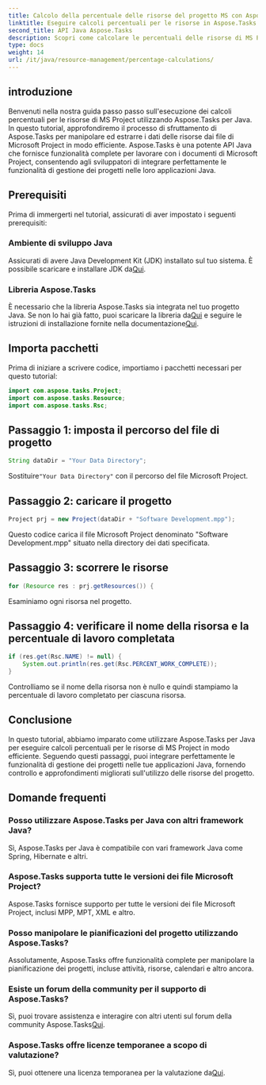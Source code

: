 ```yaml
---
title: Calcolo della percentuale delle risorse del progetto MS con Aspose.Tasks
linktitle: Eseguire calcoli percentuali per le risorse in Aspose.Tasks
second_title: API Java Aspose.Tasks
description: Scopri come calcolare le percentuali delle risorse di MS Project utilizzando Aspose.Tasks per Java. Guida passo passo con esempi di codice inclusi.
type: docs
weight: 14
url: /it/java/resource-management/percentage-calculations/
---
```

## introduzione
Benvenuti nella nostra guida passo passo sull'esecuzione dei calcoli percentuali per le risorse di MS Project utilizzando Aspose.Tasks per Java. In questo tutorial, approfondiremo il processo di sfruttamento di Aspose.Tasks per manipolare ed estrarre i dati delle risorse dai file di Microsoft Project in modo efficiente. Aspose.Tasks è una potente API Java che fornisce funzionalità complete per lavorare con i documenti di Microsoft Project, consentendo agli sviluppatori di integrare perfettamente le funzionalità di gestione dei progetti nelle loro applicazioni Java.
## Prerequisiti
Prima di immergerti nel tutorial, assicurati di aver impostato i seguenti prerequisiti:
### Ambiente di sviluppo Java
 Assicurati di avere Java Development Kit (JDK) installato sul tuo sistema. È possibile scaricare e installare JDK da[Qui](https://www.oracle.com/java/technologies/javase-jdk11-downloads.html).
### Libreria Aspose.Tasks
È necessario che la libreria Aspose.Tasks sia integrata nel tuo progetto Java. Se non lo hai già fatto, puoi scaricare la libreria da[Qui](https://releases.aspose.com/tasks/java/) e seguire le istruzioni di installazione fornite nella documentazione[Qui](https://reference.aspose.com/tasks/java/).

## Importa pacchetti
Prima di iniziare a scrivere codice, importiamo i pacchetti necessari per questo tutorial:
```java
import com.aspose.tasks.Project;
import com.aspose.tasks.Resource;
import com.aspose.tasks.Rsc;
```
## Passaggio 1: imposta il percorso del file di progetto
```java
String dataDir = "Your Data Directory";
```
 Sostituire`"Your Data Directory"` con il percorso del file Microsoft Project.
## Passaggio 2: caricare il progetto
```java
Project prj = new Project(dataDir + "Software Development.mpp");
```
Questo codice carica il file Microsoft Project denominato "Software Development.mpp" situato nella directory dei dati specificata.
## Passaggio 3: scorrere le risorse
```java
for (Resource res : prj.getResources()) {
```
Esaminiamo ogni risorsa nel progetto.
## Passaggio 4: verificare il nome della risorsa e la percentuale di lavoro completata
```java
if (res.get(Rsc.NAME) != null) {
    System.out.println(res.get(Rsc.PERCENT_WORK_COMPLETE));
}
```
Controlliamo se il nome della risorsa non è nullo e quindi stampiamo la percentuale di lavoro completato per ciascuna risorsa.

## Conclusione
In questo tutorial, abbiamo imparato come utilizzare Aspose.Tasks per Java per eseguire calcoli percentuali per le risorse di MS Project in modo efficiente. Seguendo questi passaggi, puoi integrare perfettamente le funzionalità di gestione dei progetti nelle tue applicazioni Java, fornendo controllo e approfondimenti migliorati sull'utilizzo delle risorse del progetto.
## Domande frequenti
### Posso utilizzare Aspose.Tasks per Java con altri framework Java?
Sì, Aspose.Tasks per Java è compatibile con vari framework Java come Spring, Hibernate e altri.
### Aspose.Tasks supporta tutte le versioni dei file Microsoft Project?
Aspose.Tasks fornisce supporto per tutte le versioni dei file Microsoft Project, inclusi MPP, MPT, XML e altro.
### Posso manipolare le pianificazioni del progetto utilizzando Aspose.Tasks?
Assolutamente, Aspose.Tasks offre funzionalità complete per manipolare la pianificazione dei progetti, incluse attività, risorse, calendari e altro ancora.
### Esiste un forum della community per il supporto di Aspose.Tasks?
 Sì, puoi trovare assistenza e interagire con altri utenti sul forum della community Aspose.Tasks[Qui](https://forum.aspose.com/c/tasks/15).
### Aspose.Tasks offre licenze temporanee a scopo di valutazione?
 Sì, puoi ottenere una licenza temporanea per la valutazione da[Qui](https://purchase.aspose.com/temporary-license/).